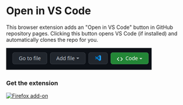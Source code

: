 # Open in VS Code

This browser extension adds an "Open in VS Code" button in GitHub repository pages.
Clicking this button opens VS Code (if installed) and automatically clones the repo for you.

![screenshot](./image.png)

### Get the extension

[![Firefox add-on](https://img.shields.io/badge/Firefox-FF7139.svg?style=for-the-badge&logo=Firefox&logoColor=white)](https://addons.mozilla.org/addon/open-in-vscode/)
